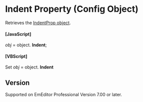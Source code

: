 # Indent Property (Config Object)

Retrieves the [IndentProp object](../indent_prop/index).

#### \[JavaScript\]

_obj_ = object. **Indent**;

#### \[VBScript\]

Set _obj_ = object. **Indent**

## Version

Supported on EmEditor Professional Version 7.00 or later.